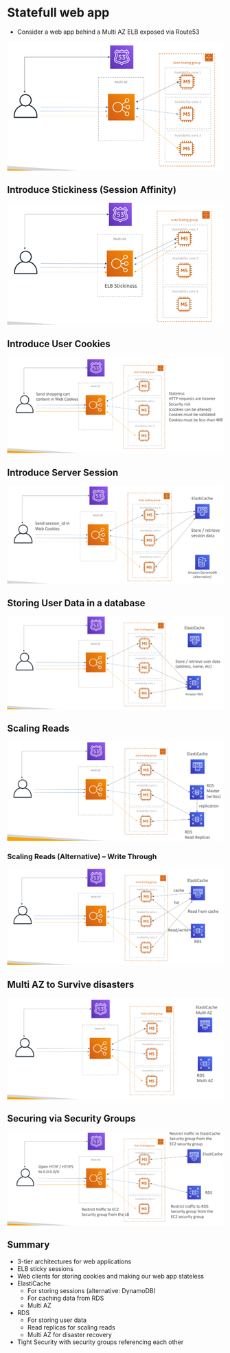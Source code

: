 # Statefull web app
- Consider a web app behind a Multi AZ ELB exposed via Route53
<img src="images/1.png">
  
## Introduce Stickiness (Session Affinity)
<img src="images/2.png">

## Introduce User Cookies
<img src="images/3.png">

## Introduce Server Session
<img src="images/4.png">

## Storing User Data in a database
<img src="images/5.png">

## Scaling Reads
<img src="images/6.png">

### Scaling Reads (Alternative) – Write Through
<img src="images/7.png">

## Multi AZ to Survive disasters
<img src="images/8.png">

## Securing via Security Groups
<img src="images/9.png">

## Summary
- 3-tier architectures for web applications
- ELB sticky sessions
- Web clients for storing cookies and making our web app stateless
- ElastiCache
  - For storing sessions (alternative: DynamoDB)
  - For caching data from RDS
  - Multi AZ
- RDS
  - For storing user data
  - Read replicas for scaling reads
  - Multi AZ for disaster recovery
- Tight Security with security groups referencing each other
